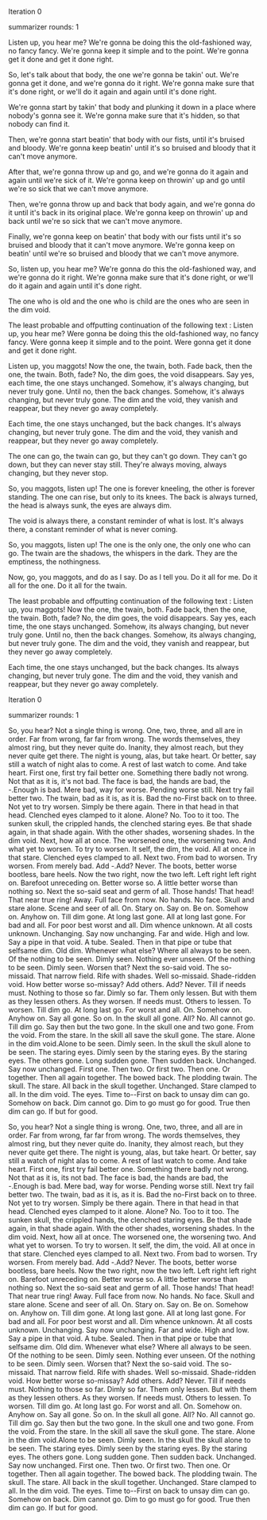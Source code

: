 



Iteration 0

summarizer rounds: 1



Listen up, you hear me? We're gonna be doing this the old-fashioned way, no fancy fancy. We're gonna keep it simple and to the point. We're gonna get it done and get it done right.

So, let's talk about that body, the one we're gonna be takin' out. We're gonna get it done, and we're gonna do it right. We're gonna make sure that it's done right, or we'll do it again and again until it's done right.

We're gonna start by takin' that body and plunking it down in a place where nobody's gonna see it. We're gonna make sure that it's hidden, so that nobody can find it.

Then, we're gonna start beatin' that body with our fists, until it's bruised and bloody. We're gonna keep beatin' until it's so bruised and bloody that it can't move anymore.

After that, we're gonna throw up and go, and we're gonna do it again and again until we're sick of it. We're gonna keep on throwin' up and go until we're so sick that we can't move anymore.

Then, we're gonna throw up and back that body again, and we're gonna do it until it's back in its original place. We're gonna keep on throwin' up and back until we're so sick that we can't move anymore.

Finally, we're gonna keep on beatin' that body with our fists until it's so bruised and bloody that it can't move anymore. We're gonna keep on beatin' until we're so bruised and bloody that we can't move anymore.

So, listen up, you hear me? We're gonna do this the old-fashioned way, and we're gonna do it right. We're gonna make sure that it's done right, or we'll do it again and again until it's done right.


The one who is old and the one who is child are the ones who are seen in the dim void.

 The least probable and offputting continuation of the following text : 
Listen up, you hear me? Were gonna be doing this the old-fashioned way, no fancy fancy. Were gonna keep it simple and to the point. Were gonna get it done and get it done right.



Listen up, you maggots! Now the one, the twain, both. Fade back, then the one, the twain. Both, fade? No, the dim goes, the void disappears. Say yes, each time, the one stays unchanged. Somehow, it's always changing, but never truly gone. Until no, then the back changes. Somehow, it's always changing, but never truly gone. The dim and the void, they vanish and reappear, but they never go away completely.

Each time, the one stays unchanged, but the back changes. It's always changing, but never truly gone. The dim and the void, they vanish and reappear, but they never go away completely.

The one can go, the twain can go, but they can't go down. They can't go down, but they can never stay still. They're always moving, always changing, but they never stop.

So, you maggots, listen up! The one is forever kneeling, the other is forever standing. The one can rise, but only to its knees. The back is always turned, the head is always sunk, the eyes are always dim.

The void is always there, a constant reminder of what is lost. It's always there, a constant reminder of what is never coming.

So, you maggots, listen up! The one is the only one, the only one who can go. The twain are the shadows, the whispers in the dark. They are the emptiness, the nothingness.

Now, go, you maggots, and do as I say. Do as I tell you. Do it all for me. Do it all for the one. Do it all for the twain.

 The least probable and offputting continuation of the following text : 
Listen up, you maggots! Now the one, the twain, both. Fade back, then the one, the twain. Both, fade? No, the dim goes, the void disappears. Say yes, each time, the one stays unchanged. Somehow, its always changing, but never truly gone. Until no, then the back changes. Somehow, its always changing, but never truly gone. The dim and the void, they vanish and reappear, but they never go away completely.

Each time, the one stays unchanged, but the back changes. Its always changing, but never truly gone. The dim and the void, they vanish and reappear, but they never go away completely.





Iteration 0

summarizer rounds: 1



So, you hear? Not a single thing is wrong. One, two, three, and all are in order. Far from wrong, far far from wrong. The words themselves, they almost ring, but they never quite do. Inanity, they almost reach, but they never quite get there. The night is young, alas, but take heart. Or better, say still a watch of night alas to come. A rest of last watch to come. And take heart. First one, first try fail better one. Something there badly not wrong. Not that as it is, it's not bad. The face is bad, the hands are bad, the -.Enough is bad. Mere bad, way for worse. Pending worse still. Next try fail better two. The twain, bad as it is, as it is. Bad the no-First back on to three. Not yet to try worsen. Simply be there again. There in that head in that head. Clenched eyes clamped to it alone. Alone? No. Too to it too. The sunken skull, the crippled hands, the clenched staring eyes. Be that shade again, in that shade again. With the other shades, worsening shades. In the dim void. Next, how all at once. The worsened one, the worsening two. And what yet to worsen. To try to worsen. It self, the dim, the void. All at once in that stare. Clenched eyes clamped to all. Next two. From bad to worsen. Try worsen. From merely bad. Add -.Add? Never. The boots, better worse bootless, bare heels. Now the two right, now the two left. Left right left right on. Barefoot unreceding on. Better worse so. A little better worse than nothing so. Next the so-said seat and germ of all. Those hands! That head! That near true ring! Away. Full face from now. No hands. No face. Skull and stare alone. Scene and seer of all. On. Stary on. Say on. Be on. Somehow on. Anyhow on. Till dim gone. At long last gone. All at long last gone. For bad and all. For poor best worst and all. Dim whence unknown. At all costs unknown. Unchanging. Say now unchanging. Far and wide. High and low. Say a pipe in that void. A tube. Sealed. Then in that pipe or tube that selfsame dim. Old dim. Whenever what else? Where all always to be seen. Of the nothing to be seen. Dimly seen. Nothing ever unseen. Of the nothing to be seen. Dimly seen. Worsen that? Next the so-said void. The so-missaid. That narrow field. Rife with shades. Well so-missaid. Shade-ridden void. How better worse so-missay? Add others. Add? Never. Till if needs must. Nothing to those so far. Dimly so far. Them only lessen. But with them as they lessen others. As they worsen. If needs must. Others to lessen. To worsen. Till dim go. At long last go. For worst and all. On. Somehow on. Anyhow on. Say all gone. So on. In the skull all gone. All? No. All cannot go. Till dim go. Say then but the two gone. In the skull one and two gone. From the void. From the stare. In the skill all save the skull gone. The stare. Alone in the dim void.Alone to be seen. Dimly seen. In the skull the skull alone to be seen. The staring eyes. Dimly seen by the staring eyes. By the staring eyes. The others gone. Long sudden gone. Then sudden back. Unchanged. Say now unchanged. First one. Then two. Or first two. Then one. Or together. Then all again together. The bowed back. The plodding twain. The skull. The stare. All back in the skull together. Unchanged. Stare clamped to all. In the dim void. The eyes. Time to--First on back to unsay dim can go. Somehow on back. Dim cannot go. Dim to go must go for good. True then dim can go. If but for good.

 
So, you hear? Not a single thing is wrong. One, two, three, and all are in order. Far from wrong, far far from wrong. The words themselves, they almost ring, but they never quite do. Inanity, they almost reach, but they never quite get there. The night is young, alas, but take heart. Or better, say still a watch of night alas to come. A rest of last watch to come. And take heart. First one, first try fail better one. Something there badly not wrong. Not that as it is, its not bad. The face is bad, the hands are bad, the -.Enough is bad. Mere bad, way for worse. Pending worse still. Next try fail better two. The twain, bad as it is, as it is. Bad the no-First back on to three. Not yet to try worsen. Simply be there again. There in that head in that head. Clenched eyes clamped to it alone. Alone? No. Too to it too. The sunken skull, the crippled hands, the clenched staring eyes. Be that shade again, in that shade again. With the other shades, worsening shades. In the dim void. Next, how all at once. The worsened one, the worsening two. And what yet to worsen. To try to worsen. It self, the dim, the void. All at once in that stare. Clenched eyes clamped to all. Next two. From bad to worsen. Try worsen. From merely bad. Add -.Add? Never. The boots, better worse bootless, bare heels. Now the two right, now the two left. Left right left right on. Barefoot unreceding on. Better worse so. A little better worse than nothing so. Next the so-said seat and germ of all. Those hands! That head! That near true ring! Away. Full face from now. No hands. No face. Skull and stare alone. Scene and seer of all. On. Stary on. Say on. Be on. Somehow on. Anyhow on. Till dim gone. At long last gone. All at long last gone. For bad and all. For poor best worst and all. Dim whence unknown. At all costs unknown. Unchanging. Say now unchanging. Far and wide. High and low. Say a pipe in that void. A tube. Sealed. Then in that pipe or tube that selfsame dim. Old dim. Whenever what else? Where all always to be seen. Of the nothing to be seen. Dimly seen. Nothing ever unseen. Of the nothing to be seen. Dimly seen. Worsen that? Next the so-said void. The so-missaid. That narrow field. Rife with shades. Well so-missaid. Shade-ridden void. How better worse so-missay? Add others. Add? Never. Till if needs must. Nothing to those so far. Dimly so far. Them only lessen. But with them as they lessen others. As they worsen. If needs must. Others to lessen. To worsen. Till dim go. At long last go. For worst and all. On. Somehow on. Anyhow on. Say all gone. So on. In the skull all gone. All? No. All cannot go. Till dim go. Say then but the two gone. In the skull one and two gone. From the void. From the stare. In the skill all save the skull gone. The stare. Alone in the dim void.Alone to be seen. Dimly seen. In the skull the skull alone to be seen. The staring eyes. Dimly seen by the staring eyes. By the staring eyes. The others gone. Long sudden gone. Then sudden back. Unchanged. Say now unchanged. First one. Then two. Or first two. Then one. Or together. Then all again together. The bowed back. The plodding twain. The skull. The stare. All back in the skull together. Unchanged. Stare clamped to all. In the dim void. The eyes. Time to--First on back to unsay dim can go. Somehow on back. Dim cannot go. Dim to go must go for good. True then dim can go. If but for good.


